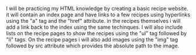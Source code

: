 I will be practicing my HTML knowledge by creating a basic recipe website.
it will contain an index page and have links to a few recipes using hyperlinks using the "a" tag and the "href" attribute.
in the recipes themselves i will add a link back to the index using the same techinques. I will also include lists on the recipe pages to show the recipes using the "ul" tag followed by "li" tags.
On the recipe pages i will also add images using the "img" tag followed by src attribute which provides the absolute path to the image.